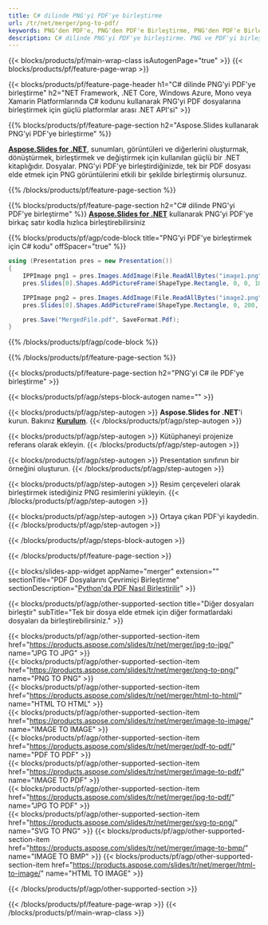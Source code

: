 ```yaml
---
title: C# dilinde PNG'yi PDF'ye birleştirme
url: /tr/net/merger/png-to-pdf/
keywords: PNG'den PDF'e, PNG'den PDF'e Birleştirme, PNG'den PDF'e Birleştirme, PDF, PNG, C# API, .NET Kitaplığı
description: C# dilinde PNG'yi PDF'ye birleştirme. PNG ve PDF'yi birleştirmek için .NET kitaplık API'sini kullanın
---
```


{{< blocks/products/pf/main-wrap-class isAutogenPage="true" >}}
{{< blocks/products/pf/feature-page-wrap >}}

{{< blocks/products/pf/feature-page-header h1="C# dilinde PNG'yi PDF'ye birleştirme" h2="NET Framework, .NET Core, Windows Azure, Mono veya Xamarin Platformlarında C# kodunu kullanarak PNG'yi PDF dosyalarına birleştirmek için güçlü platformlar arası .NET API'si" >}}

{{% blocks/products/pf/feature-page-section h2="Aspose.Slides kullanarak PNG'yi PDF'ye birleştirme" %}}

[**Aspose.Slides for .NET**](https://products.aspose.com/slides/tr/net/), sunumları, görüntüleri ve diğerlerini oluşturmak, dönüştürmek, birleştirmek ve değiştirmek için kullanılan güçlü bir .NET kitaplığıdır. Dosyalar. PNG'yi PDF'ye birleştirdiğinizde, tek bir PDF dosyası elde etmek için PNG görüntülerini etkili bir şekilde birleştirmiş olursunuz.

{{% /blocks/products/pf/feature-page-section %}}




{{% blocks/products/pf/feature-page-section  h2="C# dilinde PNG'yi PDF'ye birleştirme" %}}
[**Aspose.Slides for .NET**](https://products.aspose.com/slides/tr/net/) kullanarak PNG'yi PDF'ye birkaç satır kodla hızlıca birleştirebilirsiniz

{{% blocks/products/pf/agp/code-block title="PNG'yi PDF'ye birleştirmek için C# kodu" offSpacer="true" %}}
```cs
using (Presentation pres = new Presentation())
{
    IPPImage png1 = pres.Images.AddImage(File.ReadAllBytes("image1.png"));
    pres.Slides[0].Shapes.AddPictureFrame(ShapeType.Rectangle, 0, 0, 100, 100, png1);

    IPPImage png2 = pres.Images.AddImage(File.ReadAllBytes("image2.png"));
    pres.Slides[0].Shapes.AddPictureFrame(ShapeType.Rectangle, 0, 200, 100, 100, png2);

    pres.Save("MergedFile.pdf", SaveFormat.Pdf);
}
```
{{% /blocks/products/pf/agp/code-block %}}

{{% /blocks/products/pf/feature-page-section %}}




{{< blocks/products/pf/feature-page-section  h2="PNG'yi C# ile PDF'ye birleştirme" >}}


{{< blocks/products/pf/agp/steps-block-autogen name="" >}}


{{< blocks/products/pf/agp/step-autogen >}}
**Aspose.Slides for .NET**'i kurun. Bakınız [**Kurulum**](https://docs.aspose.com/slides/net/installation/).
{{< /blocks/products/pf/agp/step-autogen >}}

{{< blocks/products/pf/agp/step-autogen >}}
Kütüphaneyi projenize referans olarak ekleyin.
{{< /blocks/products/pf/agp/step-autogen >}}

{{< blocks/products/pf/agp/step-autogen >}}
Presentation sınıfının bir örneğini oluşturun.
{{< /blocks/products/pf/agp/step-autogen >}}

{{< blocks/products/pf/agp/step-autogen >}}
Resim çerçeveleri olarak birleştirmek istediğiniz PNG resimlerini yükleyin.
{{< /blocks/products/pf/agp/step-autogen >}}

{{< blocks/products/pf/agp/step-autogen >}}
Ortaya çıkan PDF'yi kaydedin.
{{< /blocks/products/pf/agp/step-autogen >}}


{{< /blocks/products/pf/agp/steps-block-autogen >}}


{{< /blocks/products/pf/feature-page-section >}}




{{< blocks/slides-app-widget  appName="merger" extension="" sectionTitle="PDF Dosyalarını Çevrimiçi Birleştirme" sectionDescription="[Python'da PDF Nasıl Birleştirilir](https://products.aspose.com/slides/tr/python-net/merge/pdf/)" >}}

{{< blocks/products/pf/agp/other-supported-section title="Diğer dosyaları birleştir" subTitle="Tek bir dosya elde etmek için diğer formatlardaki dosyaları da birleştirebilirsiniz." >}}

{{< blocks/products/pf/agp/other-supported-section-item href="https://products.aspose.com/slides/tr/net/merger/jpg-to-jpg/" name="JPG TO JPG" >}}  
{{< blocks/products/pf/agp/other-supported-section-item href="https://products.aspose.com/slides/tr/net/merger/png-to-png/" name="PNG TO PNG" >}}  
{{< blocks/products/pf/agp/other-supported-section-item href="https://products.aspose.com/slides/tr/net/merger/html-to-html/" name="HTML TO HTML" >}}  
{{< blocks/products/pf/agp/other-supported-section-item href="https://products.aspose.com/slides/tr/net/merger/image-to-image/" name="IMAGE TO IMAGE" >}}  
{{< blocks/products/pf/agp/other-supported-section-item href="https://products.aspose.com/slides/tr/net/merger/pdf-to-pdf/" name="PDF TO PDF" >}}  
{{< blocks/products/pf/agp/other-supported-section-item href="https://products.aspose.com/slides/tr/net/merger/image-to-pdf/" name="IMAGE TO PDF" >}}  
{{< blocks/products/pf/agp/other-supported-section-item href="https://products.aspose.com/slides/tr/net/merger/jpg-to-pdf/" name="JPG TO PDF" >}}  
{{< blocks/products/pf/agp/other-supported-section-item href="https://products.aspose.com/slides/tr/net/merger/svg-to-png/" name="SVG TO PNG" >}} 
{{< blocks/products/pf/agp/other-supported-section-item href="https://products.aspose.com/slides/tr/net/merger/image-to-bmp/" name="IMAGE TO BMP" >}} 
{{< blocks/products/pf/agp/other-supported-section-item href="https://products.aspose.com/slides/tr/net/merger/html-to-image/" name="HTML TO IMAGE" >}}  
  


{{< /blocks/products/pf/agp/other-supported-section >}}

{{< /blocks/products/pf/feature-page-wrap >}}
{{< /blocks/products/pf/main-wrap-class >}}